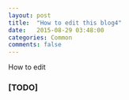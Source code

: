 ```yaml
---
layout: post
title:  "How to edit this blog4"
date:   2015-08-29 03:48:00
categories: Common
comments: false
---
```


How to edit

### [TODO]

